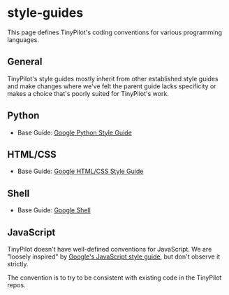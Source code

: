 # style-guides

This page defines TinyPilot's coding conventions for various programming languages.

## General

TinyPilot's style guides mostly inherit from other established style guides and make changes where we've felt the parent guide lacks specificity or makes a choice that's poorly suited for TinyPilot's work.

## Python

- Base Guide: [Google Python Style Guide](https://google.github.io/styleguide/pyguide.html)

## HTML/CSS

- Base Guide: [Google HTML/CSS Style Guide](https://google.github.io/styleguide/htmlcssguide.html)

## Shell

- Base Guide: [Google Shell](https://google.github.io/styleguide/shellguide.html)

## JavaScript

TinyPilot doesn't have well-defined conventions for JavaScript. We are "loosely inspired" by [Google's JavaScript style guide](https://google.github.io/styleguide/jsguide.html), but don't observe it strictly.

The convention is to try to be consistent with existing code in the TinyPilot repos.
